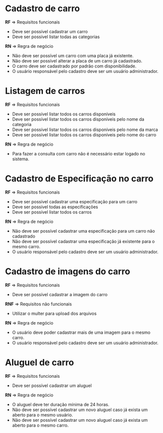 # Cadastro de carro
**RF** => Requisitos funcionais

- Deve ser possível cadastrar um carro
- Deve ser possível listar todas as categorias

**RN** => Regra de negócio

- Não deve ser possível um carro com uma placa já existente.
- Não deve ser possível alterar a placa de um carro já cadastrado.
- O carro deve ser cadastrado por padrão com disponibilidade.
- O usuário responsável pelo cadastro deve ser um usuário administrador. 

# Listagem de carros

**RF** => Requisitos funcionais

- Deve ser possível listar todos os carros disponíveis
- Deve ser possível listar todos os carros disponíveis pelo nome da categoria
- Deve ser possível listar todos os carros disponíveis pelo nome da marca
- Deve ser possível listar todos os carros disponíveis pelo nome do carro

**RN** => Regra de negócio

- Para fazer a consulta com carro não é necessário estar logado no sistema.

# Cadastro de Especificação no carro

**RF** => Requisitos funcionais

- Deve ser possível cadastrar uma especificação para um carro
- Deve ser possível todas as especificações
- Deve ser possível listar todos os carros

**RN** => Regra de negócio

- Não deve ser possível cadastrar uma especificação para um carro não cadastrado
- Não deve ser possível cadastrar uma especificação já existente para o mesmo carro.
- O usuário responsável pelo cadastro deve ser um usuário administrador. 


# Cadastro de imagens do carro

**RF** => Requisitos funcionais

- Deve ser possível cadastrar a imagem do carro

**RNF** => Requisitos não funcionais

- Utilizar o multer para upload dos arquivos

**RN** => Regra de negócio

- O usuário deve poder cadastrar mais de uma imagem para o mesmo carro.
- O usuário responsável pelo cadastro deve ser um usuário administrador. 

# Aluguel de carro 

**RF** => Requisitos funcionais

- Deve ser possível cadastrar um aluguel

**RN** => Regra de negócio

- O aluguel deve ter duração mínima de 24 horas.
- Não deve ser possível cadastrar um novo aluguel caso já exista um aberto para o mesmo usuário.
- Não deve ser possível cadastrar um novo aluguel caso já exista um aberto para o mesmo carro.